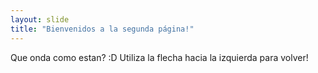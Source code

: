 ```yaml
---
layout: slide
title: "Bienvenidos a la segunda página!"
---
```

Que onda como estan? :D
Utiliza la flecha hacia la izquierda para volver!
